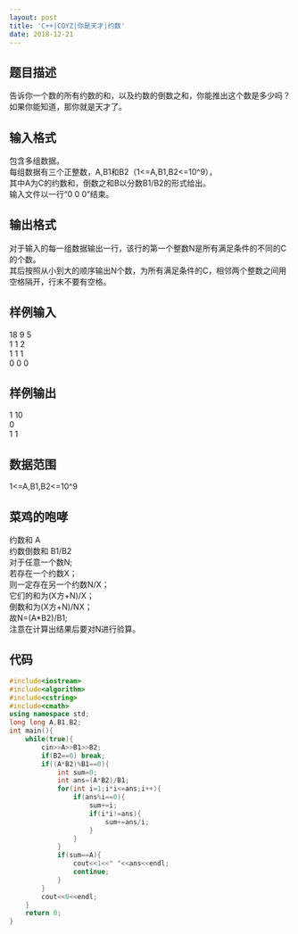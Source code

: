 ```yaml
---
layout: post
title: 'C++|CQYZ|你是天才|约数'
date: 2018-12-21
---
```

## 题目描述
告诉你一个数的所有约数的和，以及约数的倒数之和，你能推出这个数是多少吗？  
如果你能知道，那你就是天才了。  
## 输入格式
包含多组数据。  
每组数据有三个正整数，A,B1和B2（1<=A,B1,B2<=10^9），  
其中A为C的约数和，倒数之和B以分数B1/B2的形式给出。　  
输入文件以一行“0 0 0”结束。  
## 输出格式
对于输入的每一组数据输出一行，该行的第一个整数N是所有满足条件的不同的C的个数。  
其后按照从小到大的顺序输出N个数，为所有满足条件的C，相邻两个整数之间用空格隔开，行末不要有空格。  
## 样例输入
18 9 5  
1 1 2  
1 1 1  
0 0 0  
## 样例输出
1 10  
0  
1 1  
## 数据范围
1<=A,B1,B2<=10^9  
## 菜鸡的咆哮
约数和 A   
约数倒数和 B1/B2  
对于任意一个数N;  
若存在一个约数X；  
则一定存在另一个约数N/X；  
它们的和为(X方+N)/X；  
倒数和为(X方+N)/NX；  
故N=(A*B2)/B1;  
注意在计算出结果后要对N进行验算。
## 代码
```cpp
#include<iostream>
#include<algorithm>
#include<cstring>
#include<cmath>
using namespace std;
long long A,B1,B2;
int main(){
	while(true){
		cin>>A>>B1>>B2;
		if(B2==0) break;
		if((A*B2)%B1==0){
			int sum=0;
			int ans=(A*B2)/B1;
			for(int i=1;i*i<=ans;i++){
				if(ans%i==0){
					sum+=i;
					if(i*i!=ans){
						sum+=ans/i;	
					} 
				} 
			}
			if(sum==A){
				cout<<1<<" "<<ans<<endl;
				continue;
			} 	
		}
		cout<<0<<endl;
	}
	return 0;
}
```